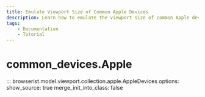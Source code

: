 ```yaml
---
title: Emulate Viewport Size of Common Apple Devices
description: Learn how to emulate the viewport size of common Apple devices in Browserist. Includes code examples for beginners and advanced users for web scraping and browser automation.
tags:
    - Documentation
    - Tutorial
---
```


# common_devices.Apple

::: browserist.model.viewport.collection.apple.AppleDevices
    options:
      show_source: true
      merge_init_into_class: false
